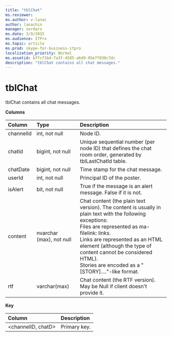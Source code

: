 ```yaml
---
title: "tblChat"
ms.reviewer: 
ms.author: v-lanac
author: lanachin
manager: serdars
ms.date: 3/9/2015
ms.audience: ITPro
ms.topic: article
ms.prod: skype-for-business-itpro
localization_priority: Normal
ms.assetid: b7fcf1b4-7a3f-4585-a6d9-95e7f030c7dc
description: "tblChat contains all chat messages."
---
```


# tblChat
 
tblChat contains all chat messages.
  
**Columns**

|**Column**|**Type**|**Description**|
|:-----|:-----|:-----|
|channelId  <br/> |int, not null  <br/> |Node ID.  <br/> |
|chatId  <br/> |bigint, not null  <br/> |Unique sequential number (per node ID) that defines the chat room order, generated by tblLastChatId table.  <br/> |
|chatDate  <br/> |bigint, not null  <br/> |Time stamp for the chat message.  <br/> |
|userId  <br/> |int, not null  <br/> |Principal ID of the poster.  <br/> |
|isAlert  <br/> |bit, not null  <br/> |True if the message is an alert message. False if it is not.  <br/> |
|content  <br/> |nvarchar (max), not null  <br/> | Chat content (the plain text version). The content is usually in plain text with the following exceptions: <br/>  Files are represented as ma-filelink: links. <br/>  Links are represented as an HTML element (although the type of content cannot be considered HTML). <br/>  Stories are encoded as a "[STORY]...."-like format. <br/> |
|rtf  <br/> |varchar(max)  <br/> |Chat content (the RTF version). May be Null if client doesn't provide it.  <br/> |
   
**Key**

|**Column**|**Description**|
|:-----|:-----|
|\<channelID, chatD\>  <br/> |Primary key.  <br/> |
   


